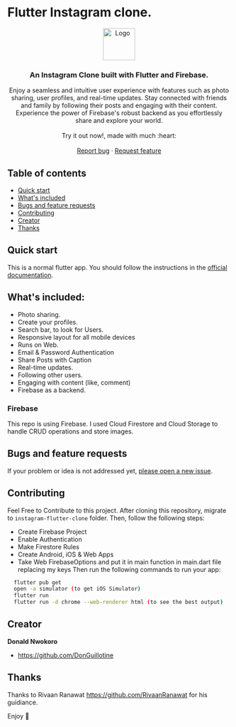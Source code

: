 # Flutter Instagram clone.
<p align="center">
  <a href="https://flutter.io/">
    <img src="https://user-images.githubusercontent.com/89584431/215066394-fae98a50-75fb-48a6-95f3-d1f64e0e3147.png" alt="Logo" height=72>
  </a>

  <h3 align="center">An Instagram Clone built with Flutter and Firebase.</h3>


  <p align="center">
  Enjoy a seamless and intuitive user experience with features such as photo sharing, user profiles, and real-time updates. Stay connected with friends and family by following their posts and engaging with their content. Experience the power of Firebase's robust backend as you effortlessly share and explore your world.
    <br>
    <br>
    Try it out now!, made with much  :heart:
    <br>
    <br>
    <a href="https://github.com/DonGuillotine/flutter-instagram-clone/issues/new">Report bug</a>
    ·
    <a href="https://github.com/DonGuillotine/flutter-instagram-clone/issues/new">Request feature</a>
  </p>
</p>

## Table of contents

- [Quick start](#quick-start)
- [What's included](#whats-included)
- [Bugs and feature requests](#bugs-and-feature-requests)
- [Contributing](#contributing)
- [Creator](#creator)
- [Thanks](#thanks)

## Quick start

This is a normal flutter app. You should follow the instructions in the [official documentation](https://flutter.io/docs/get-started/install).

## What's included:
* Photo sharing.
* Create your profiles.
* Search bar, to look for Users.
* Responsive layout for all mobile devices
* Runs on Web.
* Email & Password Authentication
* Share Posts with Caption
* Real-time updates.
* Following other users.
* Engaging with content (like, comment)
* Firebase as a backend.

### Firebase

This repo is using Firebase. I used Cloud Firestore and Cloud Storage to handle CRUD operations and store images.


## Bugs and feature requests

If your problem or idea is not addressed yet, [please open a new issue](https://github.com/DonGuillotine/flutter-instagram-clone/issues/new).

## Contributing
Feel Free to Contribute to this project.
After cloning this repository, migrate to ```instagram-flutter-clone``` folder. Then, follow the following steps:
- Create Firebase Project
- Enable Authentication
- Make Firestore Rules
- Create Android, iOS & Web Apps
- Take Web FirebaseOptions and put it in main function in main.dart file replacing my keys
Then run the following commands to run your app:
```bash
  flutter pub get
  open -a simulator (to get iOS Simulator)
  flutter run
  flutter run -d chrome --web-renderer html (to see the best output)
```

## Creator

**Donald Nwokoro**

- <https://github.com/DonGuillotine>


## Thanks

Thanks to Rivaan Ranawat <https://github.com/RivaanRanawat> for his guidiance.

Enjoy :metal:
